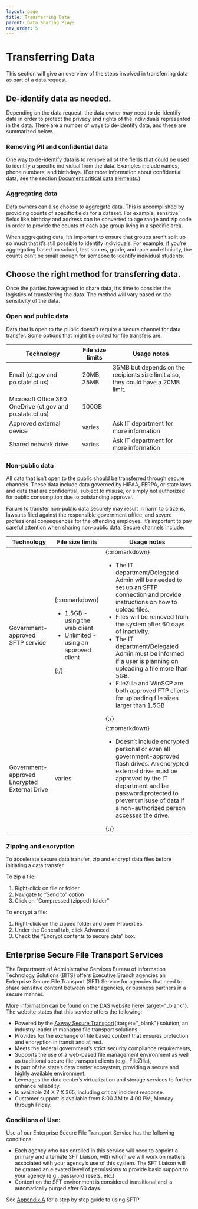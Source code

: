 ```yaml
---
layout: page
title: Transferring Data
parent: Data Sharing Plays
nav_order: 5
---
```


# Transferring Data 

This section will give an overview of the steps involved in transferring data as part of a data request. 

## De-identify data as needed.

Depending on the data request, the data owner may need to de-identify data in order to protect the privacy and rights of the individuals represented in the data. There are a number of ways to de-identify data, and these are summarized below.

### Removing PII and confidential data

One way to de-identify data is to remove all of the fields that could be used to identify a specific individual from the data. Examples include names, phone numbers, and birthdays. (For more information about confidential data, see the section [Document critical data elements](/data-sharing-playbook/safeguarding-data.html#document-critical-data-elements).)

### Aggregating data

Data owners can also choose to aggregate data. This is accomplished by providing counts of specific fields for a dataset. For example, sensitive fields like birthday and address can be converted to age range and zip code in order to provide the counts of each age group living in a specific area.

When aggregating data, it’s important to ensure that groups aren’t split up so much that it’s still possible to identify individuals. For example, if you’re aggregating based on school, test scores, grade, and race and ethnicity, the counts can’t be small enough for someone to identify individual students.

## Choose the right method for transferring data.

Once the parties have agreed to share data, it’s time to consider the logistics of transferring the data. The method will vary based on the sensitivity of the data.

### Open and public data

Data that is open to the public doesn’t require a secure channel for data transfer. Some options that might be suited for file transfers are:

| **Technology** | **File size limits** | **Usage notes** | 
| ----------- | ----------- | ----------- |
| Email (ct.gov and po.state.ct.us) | 20MB, 35MB | 35MB but depends on the recipients size limit also, they could have a 20MB limit. | 
| Microsoft Office 360 OneDrive (ct.gov and po.state.ct.us) | 100GB | | 
| Approved external device | varies | Ask IT department for more information | 
| Shared network drive | varies | Ask IT department for more information | 

### Non-public data

All data that isn’t open to the public should be transferred through secure channels. These data include data governed by HIPAA, FERPA, or state laws and data that are confidential, subject to misuse, or simply not authorized for public consumption due to outstanding approval.

Failure to transfer non-public data securely may result in harm to citizens, lawsuits filed against the responsible government office, and severe professional consequences for the offending employee. It’s important to pay careful attention when sharing non-public data. Secure channels include:

| **Technology** | **File size limits** | **Usage notes** | 
| ----------- | ----------- | ----------- | 
| Government-approved SFTP service |{::nomarkdown}<ul><li>1.5GB - using the web client</li><li>Unlimited - using an approved client</li></ul>{:/}|{::nomarkdown}<ul><li>The IT department/Delegated Admin will be needed to set up an SFTP connection and provide instructions on how to upload files.</li><li>Files will be removed from the system after 60 days of inactivity.</li><li>The IT department/Delegated Admin must be informed if a user is planning on uploading a file more than 5GB.</li><li>FileZilla and WinSCP are both approved FTP clients for uploading file sizes larger than 1.5GB</li></ul>{:/}| 
| Government-approved Encrypted External Drive | varies |{::nomarkdown}<ul><li>Doesn’t include encrypted personal or even all government-approved flash drives. An encrypted external drive must be approved by the IT department and be password protected to prevent misuse of data if a non-authorized person accesses the drive.</li></ul>{:/}| 

### Zipping and encryption

To accelerate secure data transfer, zip and encrypt data files before initiating a data transfer.

To zip a file:

1. Right-click on file or folder
2. Navigate to “Send to” option
3. Click on “Compressed (zipped) folder”

To encrypt a file:

1. Right-click on the zipped folder and open Properties.
2. Under the General tab, click Advanced.
3. Check the “Encrypt contents to secure data” box.

## Enterprise Secure File Transport Services

The Department of Administrative Services Bureau of Information Technology Solutions (BITS) offers Executive Branch agencies an Enterprise Secure File Transport (SFT) Service for agencies that need to share sensitive content between other agencies, or business partners in a secure manner. 

More information can be found on the DAS website [here](https://portal.ct.gov/DAS/BEST/Planning-and-Architecture/Enterprise-Secure-File-Transport-Services){:target="_blank"}. The website states that this service offers the following:

 * Powered by the [Axway Secure Transport](https://www.axway.com/en/enterprise-solutions/secure-transport#tablist1-tab1){:target="_blank"} solution, an industry leader in managed file transport solutions.
 * Provides for the exchange of file based content that ensures protection and encryption in transit and at rest.
 * Meets the federal government’s strict security compliance requirements,
 * Supports the use of a web-based file management environment as well as traditional secure file transport clients (e.g., FileZilla),
 * Is part of the state’s data center ecosystem, providing a secure and highly available environment.
 * Leverages the data center’s virtualization and storage services to further enhance reliability.
 * Is available 24 X 7 X 365, including critical incident response.
 * Customer support is available from 8:00 AM to 4:00 PM, Monday through Friday.

### Conditions of Use:

Use of our Enterprise Secure File Transport Service has the following conditions:

 * Each agency who has enrolled in this service will need to appoint a primary and alternate SFT Liaison, with whom we will work on matters associated with your agency’s use of this system. The SFT Liaison will be granted an elevated level of permissions to provide basic support to your agency (e.g., password resets, etc.)
 * Content on the SFT environment is considered transitional and is automatically purged after 60 days.
 
See [Appendix A](/data-sharing-playbook/steps-to-use-sftp/) for a step by step guide to using SFTP.
